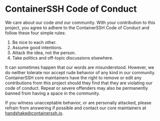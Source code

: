 # ContainerSSH Code of Conduct

We care about our code *and* our community. With your contribution to this project, you agree to adhere to the ContainerSSH Code of Conduct and follow these four simple rules:

1. Be nice to each other.
2. Assume good intentions.
3. Attack the idea, not the person.
4. Take politics and off-topic discussions elsewhere.

It can sometimes happen that our words are misunderstood. However, we do neither tolerate nor accept rude behavior of any kind in our community. ContainerSSH core maintainers have the right to remove or edit any contributions from this project should they find that they are violating our code of conduct. Repeat or severe offenders may also be permanently banned from having a space in the community.

If you witness unacceptable behavior, or are personally attacked, please refrain from answering if possible and contact our core maintainers at handshake@containerssh.io.
